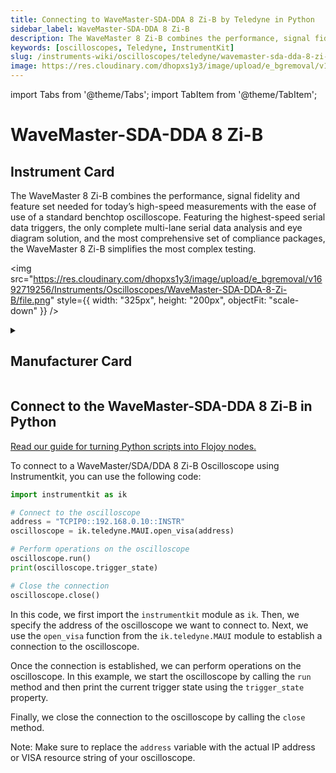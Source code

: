 ```yaml
---
title: Connecting to WaveMaster-SDA-DDA 8 Zi-B by Teledyne in Python
sidebar_label: WaveMaster-SDA-DDA 8 Zi-B
description: The WaveMaster 8 Zi-B combines the performance, signal fidelity and feature set needed for today’s high-speed measurements with the ease of use of a standard benchtop oscilloscope. Featuring the highest-speed serial data triggers, the only complete multi-lane serial data analysis and eye diagram solution, and the most comprehensive set of compliance packages, the WaveMaster 8 Zi-B simplifies the most complex testing.
keywords: [oscilloscopes, Teledyne, InstrumentKit]
slug: /instruments-wiki/oscilloscopes/teledyne/wavemaster-sda-dda-8-zi-b
image: https://res.cloudinary.com/dhopxs1y3/image/upload/e_bgremoval/v1692719256/Instruments/Oscilloscopes/WaveMaster-SDA-DDA-8-Zi-B/file.png
---
```


import Tabs from '@theme/Tabs';
import TabItem from '@theme/TabItem';

# WaveMaster-SDA-DDA 8 Zi-B

## Instrument Card

<div className="flex">

<div>

The WaveMaster 8 Zi-B combines the performance, signal fidelity and feature set needed for today’s high-speed measurements with the ease of use of a standard benchtop oscilloscope. Featuring the highest-speed serial data triggers, the only complete multi-lane serial data analysis and eye diagram solution, and the most comprehensive set of compliance packages, the WaveMaster 8 Zi-B simplifies the most complex testing.

</div>

<img src="https://res.cloudinary.com/dhopxs1y3/image/upload/e_bgremoval/v1692719256/Instruments/Oscilloscopes/WaveMaster-SDA-DDA-8-Zi-B/file.png" style={{ width: "325px", height: "200px", objectFit: "scale-down" }} />

</div>

<details>
<summary><h2>Manufacturer Card</h2></summary>

<img src="https://res.cloudinary.com/dhopxs1y3/image/upload/v1692125958/Instruments/Vendor%20Logos/Teledyne.png" style={{ width: "100%", height: "170px",objectFit: "scale-down" }} />

Teledyne LeCroy is an American manufacturer of oscilloscopes, protocol analyzers and other test equipment. LeCroy is now a subsidiary of Teledyne Technologies. <a href="https://www.teledynelecroy.com/">Website</a>.

<ul>
  <li>Headquarters: USA</li>
  <li>Yearly Revenue (millions, USD): 5458.6</li>
</ul>
</details>

## Connect to the WaveMaster-SDA-DDA 8 Zi-B in Python

[Read our guide for turning Python scripts into Flojoy nodes.](https://docs.flojoy.ai/custom-nodes/creating-custom-node/)
<Tabs>
<TabItem value="InstrumentKit" label="InstrumentKit">

To connect to a WaveMaster/SDA/DDA 8 Zi-B Oscilloscope using Instrumentkit, you can use the following code:

```python
import instrumentkit as ik

# Connect to the oscilloscope
address = "TCPIP0::192.168.0.10::INSTR"
oscilloscope = ik.teledyne.MAUI.open_visa(address)

# Perform operations on the oscilloscope
oscilloscope.run()
print(oscilloscope.trigger_state)

# Close the connection
oscilloscope.close()
```

In this code, we first import the `instrumentkit` module as `ik`. Then, we specify the address of the oscilloscope we want to connect to. Next, we use the `open_visa` function from the `ik.teledyne.MAUI` module to establish a connection to the oscilloscope.

Once the connection is established, we can perform operations on the oscilloscope. In this example, we start the oscilloscope by calling the `run` method and then print the current trigger state using the `trigger_state` property.

Finally, we close the connection to the oscilloscope by calling the `close` method.

Note: Make sure to replace the `address` variable with the actual IP address or VISA resource string of your oscilloscope.

</TabItem>
</Tabs>